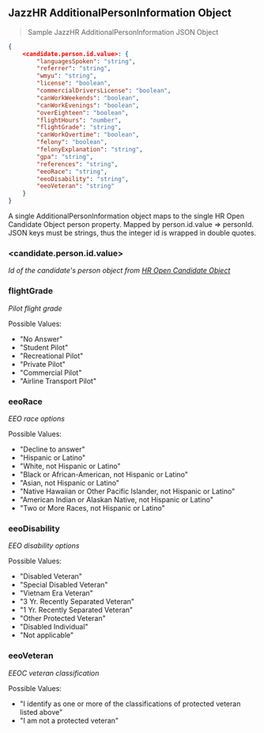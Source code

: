 ## JazzHR AdditionalPersonInformation Object

> Sample JazzHR AdditionalPersonInformation JSON Object

```json
{
    <candidate.person.id.value>: {
        "languagesSpoken": "string",
        "referrer": "string",
        "wmyu": "string",
        "license": "boolean",
        "commercialDriversLicense": "boolean",
        "canWorkWeekends": "boolean",
        "canWorkEvenings": "boolean",
        "overEighteen": "boolean",
        "flightHours": "number",
        "flightGrade": "string",
        "canWorkOvertime": "boolean",
        "felony": "boolean",
        "felonyExplanation": "string",
        "gpa": "string",
        "references": "string",
        "eeoRace": "string",
        "eeoDisability": "string",
        "eeoVeteran": "string"
    }
}

```
<aside class="notice">
A single AdditionalPersonInformation object maps to the single HR Open Candidate Object person property. Mapped by person.id.value => personId.
</aside>
<aside class="notice">
JSON keys must be strings, thus the integer id is wrapped in double quotes.
</aside>

### &lt;candidate.person.id.value&gt;

*Id of the candidate's person object from [HR Open Candidate Object](#hr-open-candidate-object)*

### flightGrade

*Pilot flight grade*

Possible Values:

- "No Answer"
- "Student Pilot"
- "Recreational Pilot"
- "Private Pilot"
- "Commercial Pilot"
- "Airline Transport Pilot"

### eeoRace

*EEO race options*

Possible Values:

- "Decline to answer"
- "Hispanic or Latino"
- "White, not Hispanic or Latino"
- "Black or African-American, not Hispanic or Latino"
- "Asian, not Hispanic or Latino"
- "Native Hawaiian or Other Pacific Islander, not Hispanic or Latino"
- "American Indian or Alaskan Native, not Hispanic or Latino"
- "Two or More Races, not Hispanic or Latino"

### eeoDisability

*EEO disability options*

Possible Values:

- "Disabled Veteran"
- "Special Disabled Veteran"
- "Vietnam Era Veteran"
- "3 Yr. Recently Separated Veteran"
- "1 Yr. Recently Separated Veteran"
- "Other Protected Veteran"
- "Disabled Individual"
- "Not applicable"

### eeoVeteran

*EEOC veteran classification*

Possible Values:

- "I identify as one or more of the classifications of protected veteran listed above"
- "I am not a protected veteran"
